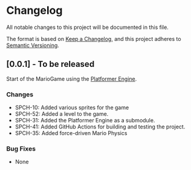 # Changelog

All notable changes to this project will be documented in this file.

The format is based on [Keep a Changelog](https://keepachangelog.com/en/1.0.0/),
and this project adheres to [Semantic Versioning](https://semver.org/spec/v2.0.0.html).

## [0.0.1] - To be released

Start of the MarioGame using the [Platformer Engine](https://github.com/SPC-H-Avans/PlatformerEngine).

### Changes

- SPCH-10: Added various sprites for the game
- SPCH-52: Added a level to the game.
- SPCH-31: Added the Platformer Engine as a submodule.
- SPCH-41: Added GitHub Actions for building and testing the project.
- SPCH-35: Added force-driven Mario Physics

### Bug Fixes

- None
